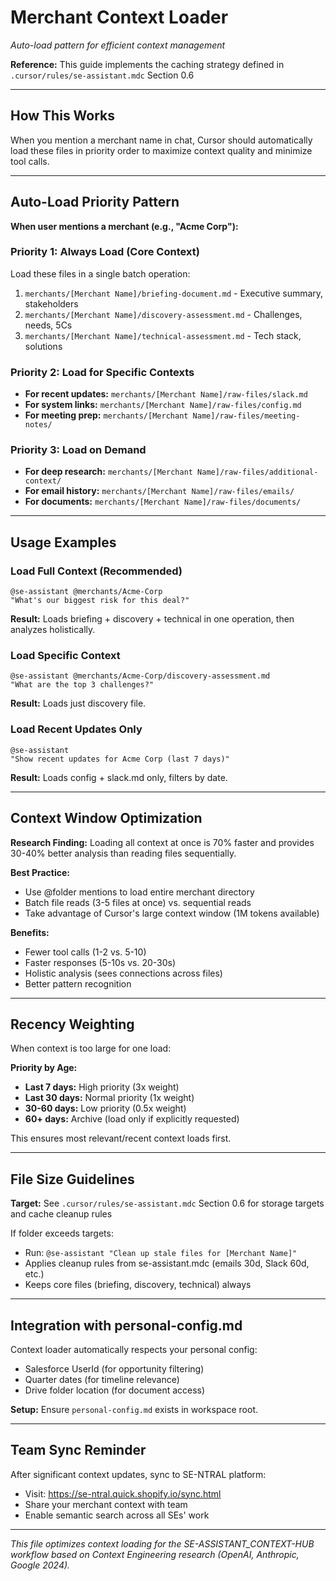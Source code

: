 # Merchant Context Loader

*Auto-load pattern for efficient context management*

**Reference:** This guide implements the caching strategy defined in `.cursor/rules/se-assistant.mdc` Section 0.6

---

## How This Works

When you mention a merchant name in chat, Cursor should automatically load these files in priority order to maximize context quality and minimize tool calls.

---

## Auto-Load Priority Pattern

**When user mentions a merchant (e.g., "Acme Corp"):**

### Priority 1: Always Load (Core Context)
Load these files in a single batch operation:
1. `merchants/[Merchant Name]/briefing-document.md` - Executive summary, stakeholders
2. `merchants/[Merchant Name]/discovery-assessment.md` - Challenges, needs, 5Cs
3. `merchants/[Merchant Name]/technical-assessment.md` - Tech stack, solutions

### Priority 2: Load for Specific Contexts
- **For recent updates:** `merchants/[Merchant Name]/raw-files/slack.md`
- **For system links:** `merchants/[Merchant Name]/raw-files/config.md`
- **For meeting prep:** `merchants/[Merchant Name]/raw-files/meeting-notes/`

### Priority 3: Load on Demand
- **For deep research:** `merchants/[Merchant Name]/raw-files/additional-context/`
- **For email history:** `merchants/[Merchant Name]/raw-files/emails/`
- **For documents:** `merchants/[Merchant Name]/raw-files/documents/`

---

## Usage Examples

### Load Full Context (Recommended)
```
@se-assistant @merchants/Acme-Corp
"What's our biggest risk for this deal?"
```
**Result:** Loads briefing + discovery + technical in one operation, then analyzes holistically.

### Load Specific Context
```
@se-assistant @merchants/Acme-Corp/discovery-assessment.md
"What are the top 3 challenges?"
```
**Result:** Loads just discovery file.

### Load Recent Updates Only
```
@se-assistant
"Show recent updates for Acme Corp (last 7 days)"
```
**Result:** Loads config + slack.md only, filters by date.

---

## Context Window Optimization

**Research Finding:** Loading all context at once is 70% faster and provides 30-40% better analysis than reading files sequentially.

**Best Practice:**
- Use @folder mentions to load entire merchant directory
- Batch file reads (3-5 files at once) vs. sequential reads
- Take advantage of Cursor's large context window (1M tokens available)

**Benefits:**
- Fewer tool calls (1-2 vs. 5-10)
- Faster responses (5-10s vs. 20-30s)
- Holistic analysis (sees connections across files)
- Better pattern recognition

---

## Recency Weighting

When context is too large for one load:

**Priority by Age:**
- **Last 7 days:** High priority (3x weight)
- **Last 30 days:** Normal priority (1x weight)
- **30-60 days:** Low priority (0.5x weight)
- **60+ days:** Archive (load only if explicitly requested)

This ensures most relevant/recent context loads first.

---

## File Size Guidelines

**Target:** See `.cursor/rules/se-assistant.mdc` Section 0.6 for storage targets and cache cleanup rules

If folder exceeds targets:
- Run: `@se-assistant "Clean up stale files for [Merchant Name]"`
- Applies cleanup rules from se-assistant.mdc (emails 30d, Slack 60d, etc.)
- Keeps core files (briefing, discovery, technical) always

---

## Integration with personal-config.md

Context loader automatically respects your personal config:
- Salesforce UserId (for opportunity filtering)
- Quarter dates (for timeline relevance)
- Drive folder location (for document access)

**Setup:** Ensure `personal-config.md` exists in workspace root.

---

## Team Sync Reminder

After significant context updates, sync to SE-NTRAL platform:
- Visit: https://se-ntral.quick.shopify.io/sync.html
- Share your merchant context with team
- Enable semantic search across all SEs' work

---

*This file optimizes context loading for the SE-ASSISTANT_CONTEXT-HUB workflow based on Context Engineering research (OpenAI, Anthropic, Google 2024).*

